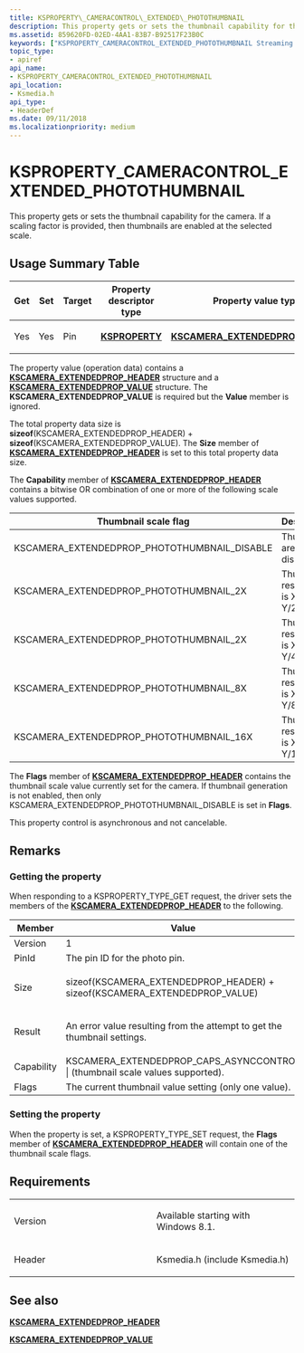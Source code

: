```yaml
---
title: KSPROPERTY\_CAMERACONTROL\_EXTENDED\_PHOTOTHUMBNAIL
description: This property gets or sets the thumbnail capability for the camera.
ms.assetid: 859620FD-02ED-4AA1-83B7-B92517F23B0C
keywords: ["KSPROPERTY_CAMERACONTROL_EXTENDED_PHOTOTHUMBNAIL Streaming Media Devices"]
topic_type:
- apiref
api_name:
- KSPROPERTY_CAMERACONTROL_EXTENDED_PHOTOTHUMBNAIL
api_location:
- Ksmedia.h
api_type:
- HeaderDef
ms.date: 09/11/2018
ms.localizationpriority: medium
---
```


# KSPROPERTY\_CAMERACONTROL\_EXTENDED\_PHOTOTHUMBNAIL

This property gets or sets the thumbnail capability for the camera. If a scaling factor is provided, then thumbnails are enabled at the selected scale.

## Usage Summary Table

<table>
<colgroup>
<col width="20%" />
<col width="20%" />
<col width="20%" />
<col width="20%" />
<col width="20%" />
</colgroup>
<thead>
<tr class="header">
<th>Get</th>
<th>Set</th>
<th>Target</th>
<th>Property descriptor type</th>
<th>Property value type</th>
</tr>
</thead>
<tbody>
<tr class="odd">
<td><p>Yes</p></td>
<td><p>Yes</p></td>
<td><p>Pin</p></td>
<td><p><a href="https://docs.microsoft.com/windows-hardware/drivers/ddi/ks/ns-ks-ksidentifier" data-raw-source="[&lt;strong&gt;KSPROPERTY&lt;/strong&gt;](https://docs.microsoft.com/windows-hardware/drivers/ddi/ks/ns-ks-ksidentifier)"><strong>KSPROPERTY</strong></a></p></td>
<td><p><a href="https://docs.microsoft.com/windows-hardware/drivers/ddi/ksmedia/ns-ksmedia-tagkscamera_extendedprop_header" data-raw-source="[&lt;strong&gt;KSCAMERA_EXTENDEDPROP_HEADER&lt;/strong&gt;](https://docs.microsoft.com/windows-hardware/drivers/ddi/ksmedia/ns-ksmedia-tagkscamera_extendedprop_header)"><strong>KSCAMERA_EXTENDEDPROP_HEADER</strong></a></p></td>
</tr>
</tbody>
</table>

The property value (operation data) contains a [**KSCAMERA\_EXTENDEDPROP\_HEADER**](https://docs.microsoft.com/windows-hardware/drivers/ddi/ksmedia/ns-ksmedia-tagkscamera_extendedprop_header) structure and a [**KSCAMERA\_EXTENDEDPROP\_VALUE**](https://docs.microsoft.com/windows-hardware/drivers/ddi/ksmedia/ns-ksmedia-tagkscamera_extendedprop_value) structure. The **KSCAMERA\_EXTENDEDPROP\_VALUE** is required but the **Value** member is ignored.

The total property data size is **sizeof**(KSCAMERA\_EXTENDEDPROP\_HEADER) + **sizeof**(KSCAMERA\_EXTENDEDPROP\_VALUE). The **Size** member of [**KSCAMERA\_EXTENDEDPROP\_HEADER**](https://docs.microsoft.com/windows-hardware/drivers/ddi/ksmedia/ns-ksmedia-tagkscamera_extendedprop_header) is set to this total property data size.

The **Capability** member of [**KSCAMERA\_EXTENDEDPROP\_HEADER**](https://docs.microsoft.com/windows-hardware/drivers/ddi/ksmedia/ns-ksmedia-tagkscamera_extendedprop_header) contains a bitwise OR combination of one or more of the following scale values supported.

| Thumbnail scale flag                            | Description                            |
|-------------------------------------------------|----------------------------------------|
| KSCAMERA\_EXTENDEDPROP\_PHOTOTHUMBNAIL\_DISABLE | Thumbnails are disabled.               |
| KSCAMERA\_EXTENDEDPROP\_PHOTOTHUMBNAIL\_2X      | Thumbnail resolution is X/2 and Y/2.   |
| KSCAMERA\_EXTENDEDPROP\_PHOTOTHUMBNAIL\_2X      | Thumbnail resolution is X/4 and Y/4.   |
| KSCAMERA\_EXTENDEDPROP\_PHOTOTHUMBNAIL\_8X      | Thumbnail resolution is X/8 and Y/8.   |
| KSCAMERA\_EXTENDEDPROP\_PHOTOTHUMBNAIL\_16X     | Thumbnail resolution is X/16 and Y/16. |

The **Flags** member of [**KSCAMERA\_EXTENDEDPROP\_HEADER**](https://docs.microsoft.com/windows-hardware/drivers/ddi/ksmedia/ns-ksmedia-tagkscamera_extendedprop_header) contains the thumbnail scale value currently set for the camera. If thumbnail generation is not enabled, then only KSCAMERA\_EXTENDEDPROP\_PHOTOTHUMBNAIL\_DISABLE is set in **Flags**.

This property control is asynchronous and not cancelable.

## Remarks

### Getting the property

When responding to a KSPROPERTY\_TYPE\_GET request, the driver sets the members of the [**KSCAMERA\_EXTENDEDPROP\_HEADER**](https://docs.microsoft.com/windows-hardware/drivers/ddi/ksmedia/ns-ksmedia-tagkscamera_extendedprop_header) to the following.

<table>
<colgroup>
<col width="50%" />
<col width="50%" />
</colgroup>
<thead>
<tr class="header">
<th>Member</th>
<th>Value</th>
</tr>
</thead>
<tbody>
<tr class="odd">
<td>Version</td>
<td>1</td>
</tr>
<tr class="even">
<td>PinId</td>
<td>The pin ID for the photo pin.</td>
</tr>
<tr class="odd">
<td>Size</td>
<td><p>sizeof(KSCAMERA_EXTENDEDPROP_HEADER) + sizeof(KSCAMERA_EXTENDEDPROP_VALUE)</p></td>
</tr>
<tr class="even">
<td>Result</td>
<td><p>An error value resulting from the attempt to get the thumbnail settings.</p></td>
</tr>
<tr class="odd">
<td>Capability</td>
<td>KSCAMERA_EXTENDEDPROP_CAPS_ASYNCCONTROL | (thumbnail scale values supported).</td>
</tr>
<tr class="even">
<td>Flags</td>
<td>The current thumbnail value setting (only one value).</td>
</tr>
</tbody>
</table>

### Setting the property

When the property is set, a KSPROPERTY\_TYPE\_SET request, the **Flags** member of [**KSCAMERA\_EXTENDEDPROP\_HEADER**](https://docs.microsoft.com/windows-hardware/drivers/ddi/ksmedia/ns-ksmedia-tagkscamera_extendedprop_header) will contain one of the thumbnail scale flags.

## Requirements

<table>
<colgroup>
<col width="50%" />
<col width="50%" />
</colgroup>
<tbody>
<tr class="odd">
<td><p>Version</p></td>
<td><p>Available starting with Windows 8.1.</p></td>
</tr>
<tr class="even">
<td><p>Header</p></td>
<td>Ksmedia.h (include Ksmedia.h)</td>
</tr>
</tbody>
</table>

## See also

[**KSCAMERA\_EXTENDEDPROP\_HEADER**](https://docs.microsoft.com/windows-hardware/drivers/ddi/ksmedia/ns-ksmedia-tagkscamera_extendedprop_header)

[**KSCAMERA\_EXTENDEDPROP\_VALUE**](https://docs.microsoft.com/windows-hardware/drivers/ddi/ksmedia/ns-ksmedia-tagkscamera_extendedprop_value)
